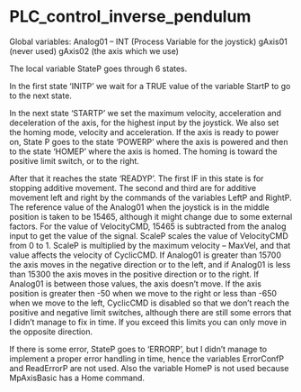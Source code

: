 # PLC_control_inverse_pendulum

Global variables:
	Analog01 – INT (Process Variable for the joystick)
	gAxis01 (never used)
	gAxis02 (the axis which we use)
  
The local variable StateP goes through 6 states.

In the first state ‘INITP’ we wait for a TRUE value of the variable StartP to go to the next state.

In the next state ‘STARTP’ we set the maximum velocity, acceleration and deceleration of the axis, for the highest input by the joystick. 
We also set the homing mode, velocity and acceleration. 
If the axis is ready to power on, State P goes to the state ‘POWERP’ where the axis is powered and then to the state ‘HOMEP’ where the axis is homed. 
The homing is toward the positive limit switch, or to the right.

After that it reaches the state ‘READYP’. 
The first IF in this state is for stopping additive movement. 
The second and third are for additive movement left and right by the commands of the variables LeftP and RightP.
The reference value of the Analog01 when the joystick is in the middle position is taken to be 15465, although it might change due to some external factors. 
For the value of VelocityCMD, 15465 is subtracted from the analog input to get the value of the signal. 
ScaleP scales the value of VelocityCMD from 0 to 1. 
ScaleP is multiplied by the maximum velocity – MaxVel, and that value affects the velocity of CyclicCMD. 
If Analog01 is greater than 15700 the axis moves in the negative direction or to the left, and if Analog01 is less than 15300 the axis moves in the positive direction or to the right. 
If Analog01 is between those values, the axis doesn’t move. 
If the axis position is greater then -50 when we move to the right or less than -650 when we move to the left, CyclicCMD is disabled so that we don’t reach the positive and negative limit switches, although there are still some errors that I didn’t manage to fix in time. 
If you exceed this limits you can only move in the opposite direction.


If there is some error, StateP goes to ‘ERRORP’, but I didn’t manage to implement a proper error handling in time, hence the variables ErrorConfP and ReadErrorP are not used. 
Also the variable HomeP is not used because MpAxisBasic has a Home command.
